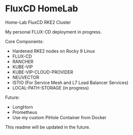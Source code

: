 # FluxCD HomeLab
Home-Lab FluxCD RKE2 Cluster

My personal FLUX-CD deployment in progress.

Core Components:
- Hardened RKE2 nodes on Rocky 9 Linux
- FLUX-CD
- RANCHER
- KUBE-VIP
- KUBE-VIP-CLOUD-PROVIDER
- NEUVECTOR
- ISTIO (For Service Mesh and L7 Load Balancer Services)
- LOCAL-PATH-STORAGE (in progress)

Future:
- LongHorn
- Prometheus
- Use my custom PiHole Container from Docker

This readme will be updated in the future.
